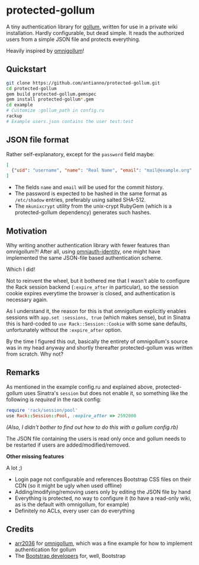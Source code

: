 # protected-gollum

A tiny authentication library for [gollum](https://github.com/gollum/gollum),
written for use in a private wiki installation. Hardly configurable, but
dead simple. It reads the authorized users from a simple JSON file and
protects everything.

Heavily inspired by [omnigollum](https://github.com/arr2036/omnigollum)!

## Quickstart

```bash
git clone https://github.com/antianno/protected-gollum.git
cd protected-gollum
gem build protected-gollum.gemspec
gem install protected-gollum*.gem
cd example
# Customize :gollum_path in config.ru
rackup
# Example users.json contains the user test:test
```

## JSON file format

Rather self-explanatory, except for the `password` field maybe:

```json
[
  {"uid": "username", "name": "Real Name", "email": "mail@example.org", "password": "$6$7rv..."}
]
```

* The fields `name` and `email` will be used for the commit history.
* The password is expected to be hashed in the same format as `/etc/shadow` entries,
  preferably using salted SHA-512.
* The `mkunixcrypt` utility from the unix-crypt RubyGem (which is a protected-gollum
  dependency) generates such hashes.

## Motivation

Why writing another authentication library with fewer features than omnigollum?!
After all, using [omniauth-identity](https://github.com/intridea/omniauth-identity),
one might have implemented the same JSON-file based authentication scheme.

Which I did!

Not to reinvent the wheel, but it bothered me that I wasn't able to configure the
Rack session backend (`:expire_after` in particular), so the session cookie expires
everytime the browser is closed, and authentication is necessary again.

As I understand it, the reason for this is that omnigollum explicitly enables sessions
with `app.set :sessions, true` (which makes sense), but in Sinatra this is hard-coded
to `use Rack::Session::Cookie` with some sane defaults, unfortunately without the
`:expire_after` option.

By the time I figured this out, basically the entirety of omnigollum's source was
in my head anyway and shortly thereafter protected-gollum was written from scratch.
Why not?

## Remarks

As mentioned in the example config.ru and explained above, protected-gollum uses
Sinatra's `session` but does not enable it, so something like the following is
*required* in the rack config:

```ruby
require 'rack/session/pool'
use Rack::Session::Pool, :expire_after => 2592000
```

*(Also, I didn't bother to find out how to do this with a gollum config.rb)*

The JSON file containing the users is read only once and gollum needs to be
restarted if users are added/modified/removed.

**Other missing features**

A lot ;)

* Login page not configurable and references Bootstrap CSS files on their CDN
  (so it might be ugly when used offline)
* Adding/modifying/removing users only by editing the JSON file by hand
* Everything is protected, no way to configure it (to have a read-only wiki,
  as is the default with omnigollum, for example)
* Definitely no ACLs, every user can do everything

## Credits

* [arr2036](https://github.com/arr2036) for [omnigollum](https://github.com/arr2036/omnigollum),
  which was a fine example for how to implement authentication for gollum
* The [Bootstrap developers](https://getbootstrap.com/) for, well, Bootstrap